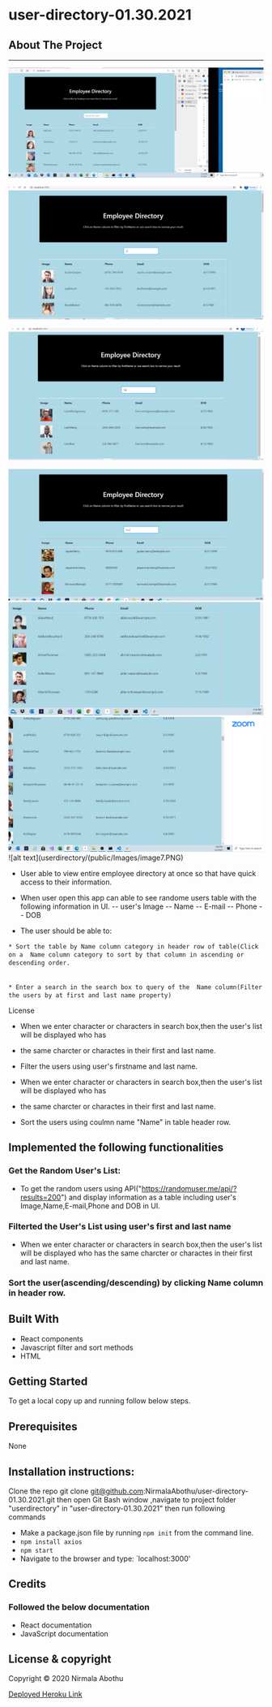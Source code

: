 # user-directory-01.30.2021

## About The Project

---

![alt text](userdirectory/public/Images/image1.PNG)

![alt text](userdirectory/public/Images/image2.PNG)

![alt text](userdirectory/public/Images/image3.PNG)

![alt text](userdirectory/public/Images/image4.PNG)
![alt text](userdirectory/public/Images/image5.PNG)
![alt text](userdirectory/public/Images/image6.PNG)
![alt text](userdirectory/(public/Images/image7.PNG)

-    User able to view entire employee directory at once so that have quick access to their information.

-    When user open this app can able to see randome users table with the following information in UI.
     -- user's Image
     -- Name
     -- E-mail
     -- Phone
     -- DOB

-    The user should be able to:


    * Sort the table by Name column category in header row of table(Click on a  Name column category to sort by that column in ascending or descending order.


    * Enter a search in the search box to query of the  Name column(Filter the users by at first and last name property)

License

-    When we enter character or characters in search box,then the user's list will be displayed who has
-    the same charcter or charactes in their first and last name.

-    Filter the users using user's firstname and last name.

-    When we enter character or characters in search box,then the user's list will be displayed who has
-    the same charcter or charactes in their first and last name.

-    Sort the users using coulmn name "Name" in table header row.

## Implemented the following functionalities

### Get the Random User's List:

-    To get the random users using API("https://randomuser.me/api/?results=200") and display information as a table
     including user's Image,Name,E-mail,Phone and DOB in UI.

### Filterted the User's List using user's first and last name

-    When we enter character or characters in search box,then the user's list will be displayed who has
     the same charcter or charactes in their first and last name.

### Sort the user(ascending/descending) by clicking Name column in header row.

## Built With

-    React components
-    Javascript filter and sort methods
-    HTML

## Getting Started

To get a local copy up and running follow below steps.

## Prerequisites

None

## Installation instructions:

Clone the repo git clone git@github.com:NirmalaAbothu/user-directory-01.30.2021.git then open Git Bash window ,navigate to project folder "userdirectory" in "user-directory-01.30.2021" then run
following commands

-    Make a package.json file by running `npm init` from the command line.
-    `npm install axios`
-    `npm start`
-    Navigate to the browser and type: `localhost:3000'

## Credits

### Followed the below documentation

-    React documentation
-    JavaScript documentation

## License & copyright

Copyright © 2020 Nirmala Abothu

[Deployed Heroku Link](https://serene-headland-27463.herokuapp.com/)
